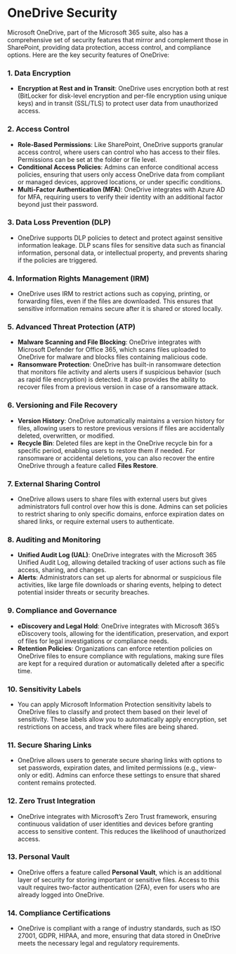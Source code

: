 # OneDrive Security

Microsoft OneDrive, part of the Microsoft 365 suite, also has a comprehensive set of security features that mirror and complement those in SharePoint, providing data protection, access control, and compliance options. Here are the key security features of OneDrive:

### 1. **Data Encryption**

* **Encryption at Rest and in Transit**: OneDrive uses encryption both at rest (BitLocker for disk-level encryption and per-file encryption using unique keys) and in transit (SSL/TLS) to protect user data from unauthorized access.

### 2. **Access Control**

* **Role-Based Permissions**: Like SharePoint, OneDrive supports granular access control, where users can control who has access to their files. Permissions can be set at the folder or file level.
* **Conditional Access Policies**: Admins can enforce conditional access policies, ensuring that users only access OneDrive data from compliant or managed devices, approved locations, or under specific conditions.
* **Multi-Factor Authentication (MFA)**: OneDrive integrates with Azure AD for MFA, requiring users to verify their identity with an additional factor beyond just their password.

### 3. **Data Loss Prevention (DLP)**

* OneDrive supports DLP policies to detect and protect against sensitive information leakage. DLP scans files for sensitive data such as financial information, personal data, or intellectual property, and prevents sharing if the policies are triggered.

### 4. **Information Rights Management (IRM)**

* OneDrive uses IRM to restrict actions such as copying, printing, or forwarding files, even if the files are downloaded. This ensures that sensitive information remains secure after it is shared or stored locally.

### 5. **Advanced Threat Protection (ATP)**

* **Malware Scanning and File Blocking**: OneDrive integrates with Microsoft Defender for Office 365, which scans files uploaded to OneDrive for malware and blocks files containing malicious code.
* **Ransomware Protection**: OneDrive has built-in ransomware detection that monitors file activity and alerts users if suspicious behavior (such as rapid file encryption) is detected. It also provides the ability to recover files from a previous version in case of a ransomware attack.

### 6. **Versioning and File Recovery**

* **Version History**: OneDrive automatically maintains a version history for files, allowing users to restore previous versions if files are accidentally deleted, overwritten, or modified.
* **Recycle Bin**: Deleted files are kept in the OneDrive recycle bin for a specific period, enabling users to restore them if needed. For ransomware or accidental deletions, you can also recover the entire OneDrive through a feature called **Files Restore**.

### 7. **External Sharing Control**

* OneDrive allows users to share files with external users but gives administrators full control over how this is done. Admins can set policies to restrict sharing to only specific domains, enforce expiration dates on shared links, or require external users to authenticate.

### 8. **Auditing and Monitoring**

* **Unified Audit Log (UAL)**: OneDrive integrates with the Microsoft 365 Unified Audit Log, allowing detailed tracking of user actions such as file access, sharing, and changes.
* **Alerts**: Administrators can set up alerts for abnormal or suspicious file activities, like large file downloads or sharing events, helping to detect potential insider threats or security breaches.

### 9. **Compliance and Governance**

* **eDiscovery and Legal Hold**: OneDrive integrates with Microsoft 365’s eDiscovery tools, allowing for the identification, preservation, and export of files for legal investigations or compliance needs.
* **Retention Policies**: Organizations can enforce retention policies on OneDrive files to ensure compliance with regulations, making sure files are kept for a required duration or automatically deleted after a specific time.

### 10. **Sensitivity Labels**

* You can apply Microsoft Information Protection sensitivity labels to OneDrive files to classify and protect them based on their level of sensitivity. These labels allow you to automatically apply encryption, set restrictions on access, and track where files are being shared.

### 11. **Secure Sharing Links**

* OneDrive allows users to generate secure sharing links with options to set passwords, expiration dates, and limited permissions (e.g., view-only or edit). Admins can enforce these settings to ensure that shared content remains protected.

### 12. **Zero Trust Integration**

* OneDrive integrates with Microsoft’s Zero Trust framework, ensuring continuous validation of user identities and devices before granting access to sensitive content. This reduces the likelihood of unauthorized access.

### 13. **Personal Vault**

* OneDrive offers a feature called **Personal Vault**, which is an additional layer of security for storing important or sensitive files. Access to this vault requires two-factor authentication (2FA), even for users who are already logged into OneDrive.

### 14. **Compliance Certifications**

* OneDrive is compliant with a range of industry standards, such as ISO 27001, GDPR, HIPAA, and more, ensuring that data stored in OneDrive meets the necessary legal and regulatory requirements.
